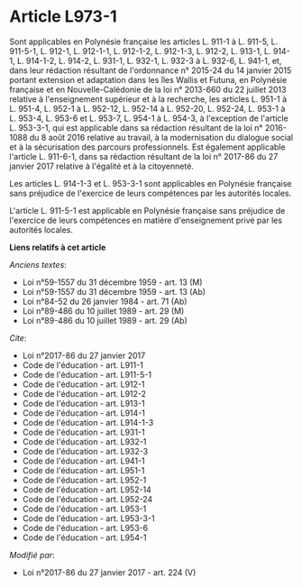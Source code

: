 # Article L973-1

Sont applicables en Polynésie française les articles L. 911-1 à L. 911-5, L. 911-5-1, L. 912-1, L. 912-1-1, L. 912-1-2, L.
912-1-3, L. 912-2, L. 913-1, L. 914-1, L. 914-1-2, L. 914-2, L. 931-1, L. 932-1, L. 932-3 à L. 932-6, L. 941-1, et, dans leur
rédaction résultant de l'ordonnance n° 2015-24 du 14 janvier 2015 portant extension et adaptation dans les îles Wallis et
Futuna, en Polynésie française et en Nouvelle-Calédonie de la loi n° 2013-660 du 22 juillet 2013 relative à l'enseignement
supérieur et à la recherche, les articles L. 951-1 à L. 951-4, L. 952-1 à L. 952-12, L. 952-14 à L. 952-20, L. 952-24, L.
953-1 à L. 953-4, L. 953-6 et L. 953-7, 
L. 954-1 à L. 954-3, à l'exception de l'article L. 953-3-1, qui est applicable dans sa rédaction résultant de la loi n°
2016-1088 du 8 août 2016 relative au travail, à la modernisation du dialogue social et à la sécurisation des parcours
professionnels. Est également applicable l'article L. 911-6-1, dans sa rédaction résultant de la loi n° 2017-86 du 27 janvier
2017 relative à l'égalité et à la citoyenneté. 

Les articles L. 914-1-3 et L. 953-3-1 sont applicables en Polynésie française sans préjudice de l'exercice de leurs
compétences par les autorités locales. 

L'article L. 911-5-1 est applicable en Polynésie française sans préjudice de l'exercice de leurs compétences en matière
d'enseignement privé par les autorités locales.

**Liens relatifs à cet article**

_Anciens textes_:

  - Loi n°59-1557 du 31 décembre 1959 - art. 13 (M)
  - Loi n°59-1557 du 31 décembre 1959 - art. 13 (Ab)
  - Loi n°84-52 du 26 janvier 1984 - art. 71 (Ab)
  - Loi n°89-486 du 10 juillet 1989 - art. 29 (M)
  - Loi n°89-486 du 10 juillet 1989 - art. 29 (Ab)

_Cite_:

  - Loi n°2017-86 du 27 janvier 2017
  - Code de l'éducation - art. L911-1
  - Code de l'éducation - art. L911-5-1
  - Code de l'éducation - art. L912-1
  - Code de l'éducation - art. L912-2
  - Code de l'éducation - art. L913-1
  - Code de l'éducation - art. L914-1
  - Code de l'éducation - art. L914-1-3
  - Code de l'éducation - art. L931-1
  - Code de l'éducation - art. L932-1
  - Code de l'éducation - art. L932-3
  - Code de l'éducation - art. L941-1
  - Code de l'éducation - art. L951-1
  - Code de l'éducation - art. L952-1
  - Code de l'éducation - art. L952-14
  - Code de l'éducation - art. L952-24
  - Code de l'éducation - art. L953-1
  - Code de l'éducation - art. L953-3-1
  - Code de l'éducation - art. L953-6
  - Code de l'éducation - art. L954-1

_Modifié par_:

  - Loi n°2017-86 du 27 janvier 2017 - art. 224 (V)
